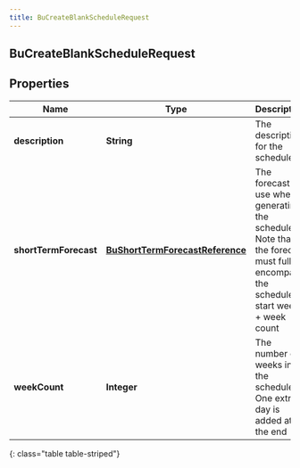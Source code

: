 ```yaml
---
title: BuCreateBlankScheduleRequest
---
```


## BuCreateBlankScheduleRequest

## Properties

| Name                  | Type                                                                                     | Description                                                                                                                              | Notes      |
| --------------------- | ---------------------------------------------------------------------------------------- | ---------------------------------------------------------------------------------------------------------------------------------------- | ---------- |
| **description**       | <!----><!---->**String**<!---->                                                          | The description for the schedule                                                                                                         |            |
| **shortTermForecast** | <!----><!---->[**BuShortTermForecastReference**](BuShortTermForecastReference.md)<!----> | The forecast to use when generating the schedule. Note that the forecast must fully encompass the schedule&#39;s start week + week count | [optional] |
| **weekCount**         | <!----><!---->**Integer**<!---->                                                         | The number of weeks in the schedule. One extra day is added at the end                                                                   |            |

{: class="table table-striped"}
